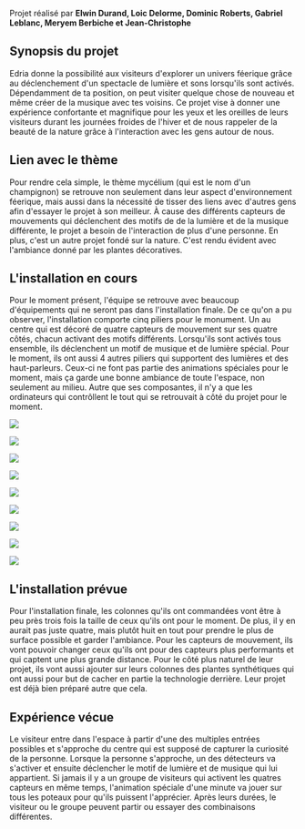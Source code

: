 Projet réalisé par **Elwin Durand, Loic Delorme, Dominic Roberts, Gabriel Leblanc, Meryem Berbiche et Jean-Christophe**

<h2>Synopsis du projet</h2> 
Edria donne la possibilité aux visiteurs d'explorer un univers féerique grâce au déclenchement d'un spectacle de lumière et sons lorsqu'ils sont activés. Dépendamment  de ta position, on peut visiter quelque chose de nouveau et même créer de la musique avec tes voisins. Ce projet vise à donner une expérience confortante et magnifique pour les yeux et les oreilles de leurs visiteurs durant les journées froides de l'hiver et de nous rappeler de la beauté de la nature grâce à l'interaction avec les gens autour de nous. 

<h2>Lien avec le thème</h2> 
Pour rendre cela simple, le thème mycélium (qui est le nom d'un champignon) se retrouve non seulement dans leur aspect d'environnement féerique, mais aussi dans la nécessité de tisser des liens avec d'autres gens afin d'essayer le projet à son meilleur. À cause des différents capteurs de mouvements qui déclenchent des motifs de de la lumière et de la musique différente, le projet a besoin de l'interaction de plus d'une personne. En plus, c'est un autre projet fondé sur la nature. C'est rendu évident avec l'ambiance donné par les plantes décoratives.  

<h2>L'installation en cours</h2> 
Pour le moment présent, l'équipe se retrouve avec beaucoup d'équipements qui ne seront pas dans l'installation finale. De ce qu'on a pu observer, l'installation comporte cinq piliers pour le monument. Un au centre qui est décoré de quatre capteurs de mouvement sur ses quatre côtés, chacun activant des motifs différents. Lorsqu'ils sont activés tous ensemble, ils déclenchent un motif de musique et de lumière spécial. Pour le moment, ils ont aussi 4 autres piliers qui supportent des lumières et des haut-parleurs. Ceux-ci ne font pas partie des animations spéciales pour le moment, mais ça garde  une bonne ambiance de toute l'espace, non seulement au milieu. Autre que ses composantes, il n'y a que les ordinateurs qui contrôllent le tout qui se retrouvait à côté du projet pour le moment.

![](medias/edria_mise_en_espace.jpg)

![](medias/edria_ordinateur_plusieurs.jpg)

![](medias/edria_poteau_millieu_allume.jpg)

![](medias/edria_boite_composantes.jpg)

![](medias/edria_haut_parleur.jpg)

![](medias/edria_lumiere.jpg)

![](medias/edria_ordinateur.jpg)

![](medias/edria_poteau_cote.jpg)

![](medias/edria_senseur.jpg)

<h2>L'installation prévue</h2> 
Pour l'installation finale, les colonnes qu'ils ont commandées vont être à peu près trois fois la taille de ceux qu'ils ont pour le moment. De plus, il y en aurait pas juste quatre, mais plutôt huit en tout pour prendre le plus de surface possible et garder l'ambiance. Pour les capteurs de mouvement, ils vont pouvoir changer ceux qu'ils ont pour des capteurs plus performants et qui captent une plus grande distance. Pour le côté plus naturel de leur projet, ils vont aussi ajouter sur leurs colonnes des plantes synthétiques qui ont aussi pour but de cacher en partie la technologie derrière. Leur projet est déjà bien préparé autre que cela. 

<h2>Expérience vécue</h2>
Le visiteur entre dans l'espace à partir d'une des multiples entrées possibles et s'approche du centre qui est supposé de capturer la curiosité de la personne. Lorsque la personne s'approche, un des détecteurs va s'activer et ensuite déclencher le motif de lumière et de musique qui lui appartient. Si jamais il y a un groupe de visiteurs qui activent les quatres capteurs en même temps, l'animation spéciale d'une minute va jouer sur tous les poteaux pour qu'ils puissent l'apprécier. Après leurs durées, le visiteur ou le groupe peuvent partir ou essayer des combinaisons différentes. 

